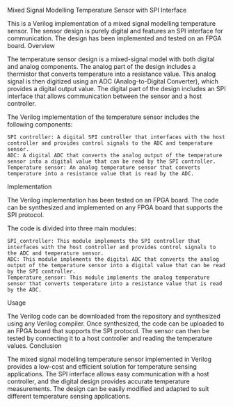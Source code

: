 Mixed Signal Modelling Temperature Sensor with SPI Interface

This is a Verilog implementation of a mixed signal modelling temperature sensor. The sensor design is purely digital and features an SPI interface for communication. The design has been implemented and tested on an FPGA board.
Overview

The temperature sensor design is a mixed-signal model with both digital and analog components. The analog part of the design includes a thermistor that converts temperature into a resistance value. This analog signal is then digitized using an ADC (Analog-to-Digital Converter), which provides a digital output value. The digital part of the design includes an SPI interface that allows communication between the sensor and a host controller.

The Verilog implementation of the temperature sensor includes the following components:

    SPI controller: A digital SPI controller that interfaces with the host controller and provides control signals to the ADC and temperature sensor.
    ADC: A digital ADC that converts the analog output of the temperature sensor into a digital value that can be read by the SPI controller.
    Temperature sensor: An analog temperature sensor that converts temperature into a resistance value that is read by the ADC.

Implementation

The Verilog implementation has been tested on an FPGA board. The code can be synthesized and implemented on any FPGA board that supports the SPI protocol.

The code is divided into three main modules:

    SPI_controller: This module implements the SPI controller that interfaces with the host controller and provides control signals to the ADC and temperature sensor.
    ADC: This module implements the digital ADC that converts the analog output of the temperature sensor into a digital value that can be read by the SPI controller.
    Temperature_sensor: This module implements the analog temperature sensor that converts temperature into a resistance value that is read by the ADC.

Usage

The Verilog code can be downloaded from the repository and synthesized using any Verilog compiler. Once synthesized, the code can be uploaded to an FPGA board that supports the SPI protocol. The sensor can then be tested by connecting it to a host controller and reading the temperature values.
Conclusion

The mixed signal modelling temperature sensor implemented in Verilog provides a low-cost and efficient solution for temperature sensing applications. The SPI interface allows easy communication with a host controller, and the digital design provides accurate temperature measurements. The design can be easily modified and adapted to suit different temperature sensing applications.
